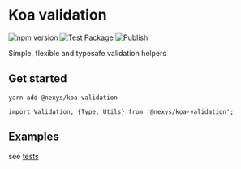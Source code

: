 # Koa validation

[![npm version](https://badge.fury.io/js/%40nexys%2Fkoa-validation.svg)](https://www.npmjs.com/package/@nexys/koa-validation)
[![Test Package](https://github.com/nexys-system/koa-validation/actions/workflows/test.yml/badge.svg)](https://github.com/nexys-system/koa-validation/actions/workflows/test.yml)
[![Publish](https://github.com/nexys-system/koa-validation/actions/workflows/publish.yml/badge.svg)](https://github.com/nexys-system/koa-validation/actions/workflows/publish.yml)

Simple, flexible and typesafe validation helpers

## Get started

`yarn add @nexys/koa-validation`

```
import Validation, {Type, Utils} from '@nexys/koa-validation';
```

## Examples

see [tests](https://github.com/nexys-system/koa-validation/blob/master/src/main.test.ts)
